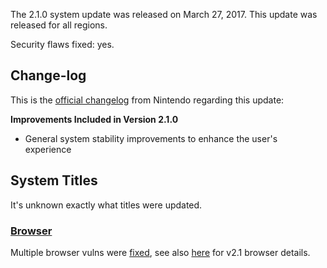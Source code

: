 The 2.1.0 system update was released on March 27, 2017. This update was
released for all regions.

Security flaws fixed: yes.

## Change-log

This is the [official
changelog](http://en-americas-support.nintendo.com/app/answers/detail/a_id/22525/p/897)
from Nintendo regarding this update:

**Improvements Included in Version 2.1.0**

  - General system stability improvements to enhance the user's
    experience

## System Titles

It's unknown exactly what titles were updated.

### [Browser](Internet%20Browser.md "wikilink")

Multiple browser vulns were
[fixed](Switch%20Userland%20Flaws.md "wikilink"), see also
[here](Internet%20Browser.md "wikilink") for v2.1 browser details.
